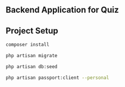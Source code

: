## Backend Application for Quiz

## Project Setup
```sh
composer install
```
```sh
php artisan migrate
```
```sh
php artisan db:seed
```
```sh
php artisan passport:client --personal
```

